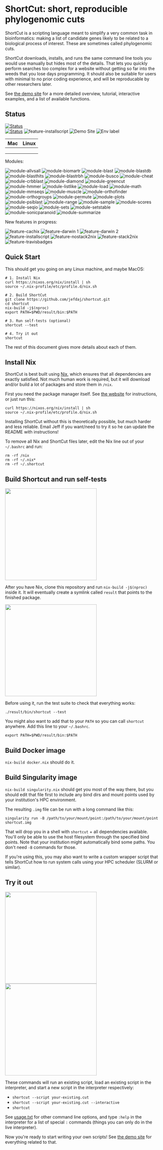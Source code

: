 ShortCut: short, reproducible phylogenomic cuts
===============================================


ShortCut is a scripting language meant to simplify a very common task in
bioinformatics: making a list of candidate genes likely to be related to a
biological process of interest. These are sometimes called phylogenomic cuts.

ShortCut downloads, installs, and runs the same command line tools you would
use manually but hides most of the details. That lets you quickly perform
searches too complex for a website without getting so far into the weeds that
you lose days programming. It should also be suitable for users with minimal to
no prior coding experience, and will be reproducable by other researchers
later.

See [the demo site][1] for a more detailed overview, tutorial, interactive
examples, and a list of available functions.

Status
------

<!-- [![Build Status](https://travis-matrix-badges.herokuapp.com/repos/jefdaj/shortcut/branches/master)](https://travis-ci.org/jefdaj/shortcut) -->
<!-- ![Build status 2](https://travis-matrix-badges.herokuapp.com/repos/jefdaj/shortcut/branches/master/1) -->

[![Status](https://travis-ci.org/jefdaj/shortcut.svg?branch=master)](https://travis-ci.org/jefdaj/shortcut)  
[![Status](http://img.shields.io/travis/jefdaj/shortcut/master.svg?style=flat)](https://travis-ci.org/jefdaj/shortcut "See test builds")
![feature-installscript](https://img.shields.io/travis/jefdaj/shortcut/feature-installscript?label=feature-installscript)
![Demo Site](https://img.shields.io/website?label=demo%20site&url=http%3A%2F%2Fshortcut.pmb.berkeley.edu)
![Env label](http://badges.herokuapp.com/travis/jefdaj/shortcut?env=BADGE=osx&label=osx&branch=feature-travisbadges)

| Mac | Linux |
|---|---|
|  |  |
|  |  |
|  |  |

Modules:

<!-- TODO core branch too for the haskell part -->

![module-allvsall](https://img.shields.io/travis/jefdaj/shortcut/module-allvsall?label=module-allvsall)
![module-biomartr](https://img.shields.io/travis/jefdaj/shortcut/module-biomartr?label=module-biomartr)
![module-blast](https://img.shields.io/travis/jefdaj/shortcut/module-blast?label=module-blast)
![module-blastdb](https://img.shields.io/travis/jefdaj/shortcut/module-blastdb?label=module-blastdb)
![module-blasthits](https://img.shields.io/travis/jefdaj/shortcut/module-blasthits?label=module-blasthits)
![module-blastrbh](https://img.shields.io/travis/jefdaj/shortcut/module-blastrbh?label=module-blastrbh)
![module-busco](https://img.shields.io/travis/jefdaj/shortcut/module-busco?label=module-busco)
![module-cheat](https://img.shields.io/travis/jefdaj/shortcut/module-cheat?label=module-cheat)
![module-crbblast](https://img.shields.io/travis/jefdaj/shortcut/module-crbblast?label=module-crbblast)
![module-diamond](https://img.shields.io/travis/jefdaj/shortcut/module-diamond?label=module-diamond)
![module-greencut](https://img.shields.io/travis/jefdaj/shortcut/module-greencut?label=module-greencut)
![module-hmmer](https://img.shields.io/travis/jefdaj/shortcut/module-hmmer?label=module-hmmer)
![module-listlike](https://img.shields.io/travis/jefdaj/shortcut/module-listlike?label=module-listlike)
![module-load](https://img.shields.io/travis/jefdaj/shortcut/module-load?label=module-load)
![module-math](https://img.shields.io/travis/jefdaj/shortcut/module-math?label=module-math)
![module-mmseqs](https://img.shields.io/travis/jefdaj/shortcut/module-mmseqs?label=module-mmseqs)
![module-muscle](https://img.shields.io/travis/jefdaj/shortcut/module-muscle?label=module-muscle)
![module-orthofinder](https://img.shields.io/travis/jefdaj/shortcut/module-orthofinder?label=module-orthofinder)
![module-orthogroups](https://img.shields.io/travis/jefdaj/shortcut/module-orthogroups?label=module-orthogroups)
![module-permute](https://img.shields.io/travis/jefdaj/shortcut/module-permute?label=module-permute)
![module-plots](https://img.shields.io/travis/jefdaj/shortcut/module-plots?label=module-plots)
![module-psiblast](https://img.shields.io/travis/jefdaj/shortcut/module-psiblast?label=module-psiblast)
![module-range](https://img.shields.io/travis/jefdaj/shortcut/module-range?label=module-range)
![module-sample](https://img.shields.io/travis/jefdaj/shortcut/module-sample?label=module-sample)
![module-scores](https://img.shields.io/travis/jefdaj/shortcut/module-scores?label=module-scores)
![module-seqio](https://img.shields.io/travis/jefdaj/shortcut/module-seqio?label=module-seqio)
![module-sets](https://img.shields.io/travis/jefdaj/shortcut/module-sets?label=module-sets)
![module-setstable](https://img.shields.io/travis/jefdaj/shortcut/module-setstable?label=module-setstable)
![module-sonicparanoid](https://img.shields.io/travis/jefdaj/shortcut/module-sonicparanoid?label=module-sonicparanoid)
![module-summarize](https://img.shields.io/travis/jefdaj/shortcut/module-summarize?label=module-summarize)

New features in progress:

![feature-cachix](https://img.shields.io/travis/jefdaj/shortcut/feature-cachix?label=feature-cachix)
![feature-darwin 1](https://img.shields.io/travis/jefdaj/shortcut/feature-darwin?label=feature-darwin&build=1)
![feature-darwin 2](https://img.shields.io/travis/jefdaj/shortcut/feature-darwin?label=feature-darwin&build=2)
![feature-installscript](https://img.shields.io/travis/jefdaj/shortcut/feature-installscript?label=feature-installscript)
![feature-nostack2nix](https://img.shields.io/travis/jefdaj/shortcut/feature-nostack2nix?label=feature-nostack2nix)
![feature-stack2nix](https://img.shields.io/travis/jefdaj/shortcut/feature-stack2nix?label=feature-stack2nix)
![feature-travisbadges](https://img.shields.io/travis/jefdaj/shortcut/feature-travisbadges?label=feature-travisbadges)

Quick Start
-----------

This should get you going on any Linux machine, and maybe MacOS:

    # 1. Install Nix
    curl https://nixos.org/nix/install | sh
    source ~/.nix-profile/etc/profile.d/nix.sh

    # 2. Build ShortCut
    git clone https://github.com/jefdaj/shortcut.git
    cd shortcut
    nix-build -j$(nproc)
    export PATH=$PWD/result/bin:$PATH

    # 3. Run self-tests (optional)
    shortcut --test

    # 4. Try it out
    shortcut

The rest of this document gives more details about each of them.


Install Nix
-----------

ShortCut is best built using [Nix][2], which ensures that all dependencies are
exactly satisfied. Not much human work is required, but it will download and/or
build a lot of packages and store them in `/nix`.

First you need the package manager itself. See [the website][2] for
instructions, or just run this:

    curl https://nixos.org/nix/install | sh
    source ~/.nix-profile/etc/profile.d/nix.sh

Installing ShortCut without this is theoretically possible, but much harder and less reliable.
Email Jeff if you want/need to try it so he can update the README with instructions!

To remove all Nix and ShortCut files later, edit the Nix line out of your `~/.bashrc` and run:

    rm -rf /nix
    rm -rf ~/.nix*
    rm -rf ~/.shortcut


Build Shortcut and run self-tests
---------------------------------

<a href="https://asciinema.org/a/MW5oHH9jMI0gFHXUnimwt3Sap" target="_blank">
  <img src="https://asciinema.org/a/MW5oHH9jMI0gFHXUnimwt3Sap.png" width="300"/>
</a>

After you have Nix, clone this repository and run `nix-build -j$(nproc)` inside
it. It will eventually create a symlink called `result` that points to the
finished package.

<a href="https://asciinema.org/a/mS8way8pStBVJ1rWQrHMAC8wN" target="_blank">
  <img src="https://asciinema.org/a/mS8way8pStBVJ1rWQrHMAC8wN.png" width="300"/>
</a>

Before using it, run the test suite to check that everything works:

    ./result/bin/shortcut --test

You might also want to add that to your `PATH` so you can call `shortcut` anywhere.
Add this line to your `~/.bashrc`.

    export PATH=$PWD/result/bin:$PATH


Build Docker image
------------------

`nix-build docker.nix` should do it.


Build Singularity image
-----------------------

`nix-build singularity.nix` should get you most of the way there, but you
should edit that file first to include any bind dirs and mount points used by
your institution's HPC environment.

The resulting `.img` file can be run with a long command like this:

```
singularity run -B /path/to/your/mount/point:/path/to/your/mount/point shortcut.img
```

That will drop you in a shell with `shortcut` + all dependencies available.
You'll only be able to use the host filesystem through the specified bind
points. Note that your institution might automatically bind some paths. You
don't need `-B` commands for those.

If you're using this, you may also want to write a custom wrapper script that
tells ShortCut how to run system calls using your HPC scheduler (SLURM or
similar).


Try it out
----------

<a href="https://asciinema.org/a/g5GErr9NQQABK6jfVHD3oX0cU" target="_blank">
  <img src="https://asciinema.org/a/g5GErr9NQQABK6jfVHD3oX0cU.png" width="300"/>
</a>

<a href="https://asciinema.org/a/euimAp0wYpVFfhZBqFaHoYc5h" target="_blank">
  <img src="https://asciinema.org/a/euimAp0wYpVFfhZBqFaHoYc5h.png" width="300"/>
</a>

These commands will run an existing script, load an existing script in the
interpreter, and start a new script in the interpreter respectively:

* `shortcut --script your-existing.cut`
* `shortcut --script your-existing.cut --interactive`
* `shortcut`

See [usage.txt][3] for other command line options, and type `:help` in the
interpreter for a list of special `:` commands (things you can only do in the live interpreter).

Now you're ready to start writing your own scripts!
See [the demo site][1] for everything related to that.


[1]: http://shortcut.pmb.berkeley.edu
[2]: https://nixos.org/nix/
[3]: usage.txt
